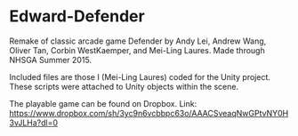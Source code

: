 # Edward-Defender
Remake of classic arcade game Defender by Andy Lei, Andrew Wang, Oliver Tan, Corbin WestKaemper, and Mei-Ling Laures. Made through NHSGA Summer 2015.

Included files are those I (Mei-Ling Laures) coded for the Unity project. These scripts were attached to Unity objects within the scene.

The playable game can be found on Dropbox.
Link:
https://www.dropbox.com/sh/3yc9n6vcbbpc63o/AAACSveaqNwGPtvNY0H3vJLHa?dl=0
